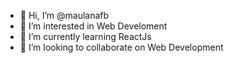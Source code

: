 - 👋 Hi, I’m @maulanafb
- 👀 I’m interested in Web Develoment
- 🌱 I’m currently learning ReactJs
- 💞️ I’m looking to collaborate on Web Development

